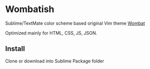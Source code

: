 Wombatish
=========

Sublime/TextMate color scheme based original Vim theme [Wombat](http://dengmao.wordpress.com/2007/01/22/vim-color-scheme-wombat/)

Optimized mainly for HTML, CSS, JS, JSON.


Install
----------
Clone or download into Sublime Package folder